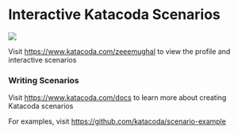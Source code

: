 # Interactive Katacoda Scenarios

[![](http://shields.katacoda.com/katacoda/zeeemughal/count.svg)](https://www.katacoda.com/zeeemughal "Get your profile on Katacoda.com")

Visit https://www.katacoda.com/zeeemughal to view the profile and interactive scenarios

### Writing Scenarios
Visit https://www.katacoda.com/docs to learn more about creating Katacoda scenarios

For examples, visit https://github.com/katacoda/scenario-example
